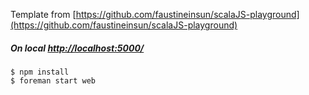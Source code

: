 Template from [https://github.com/faustineinsun/scalaJS-playground](https://github.com/faustineinsun/scalaJS-playground)

##### On local [http://localhost:5000/](http://localhost:5000/)

```
$ npm install
$ foreman start web 
```
